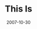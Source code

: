 ---
layout: music 
title: "This Is"
date: 2007-10-30 
description: "Love/Sex"
audio: "http://s3.amazonaws.com/crossroads-media/music/audio/ThisIs.mp3"
audio-duration: "04:16"
src: "http://s3.amazonaws.com/crossroads-media/images/ThisIsSML.jpg"
---